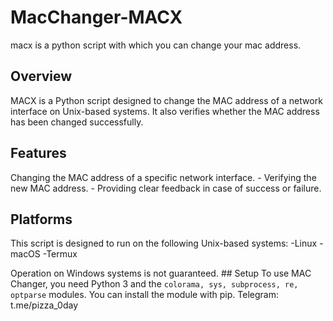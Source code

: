 # MacChanger-MACX
macx is a python script with which you can change your mac address. 

## Overview 
MACX is a Python script designed to change the MAC address of a network interface on Unix-based systems. It also verifies whether the MAC address has been changed successfully.

## Features 
Changing the MAC address of a specific network interface. - Verifying the new MAC address. - Providing clear feedback in case of success or failure. 

## Platforms 
This script is designed to run on the following Unix-based systems:
-Linux
-macOS
-Termux 

Operation on Windows systems is not guaranteed. ## Setup To use MAC Changer, you need Python 3 and the `colorama, sys, subprocess, re, optparse` modules. You can install the module with pip. 
Telegram: t.me/pizza_0day
